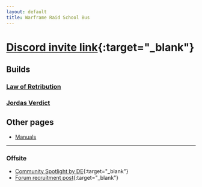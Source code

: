 ```yaml
---
layout: default
title: Warframe Raid School Bus
---
```

# [Discord invite link](https://discord.gg/fHbhAA7){:target="_blank"}

## Builds

### [Law of Retribution](Builds/Law-of-Retribution)

### [Jordas Verdict](Builds/Jordas-Verdict)

## Other pages

- [Manuals](manuals)

* * *

### Offsite

- [Community Spotlight by DE](https://www.warframe.com/news/community-spotlight-the-raid-school-bus){:target="_blank"}
- [Forum recruitment post](https://forums.warframe.com/topic/690039-warframe-raid-school-bus/){:target="_blank"}